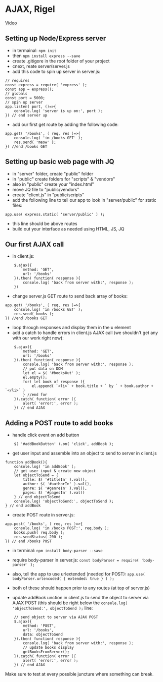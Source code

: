 AJAX, Rigel
===

[Video](https://vimeo.com/288595194/9c6de26e8f)

Setting up Node/Express server
---

- in termainal: ```npm init```
- then ```npm install express --save```
- create .gitigore in the root folder of your project
- cnext, reate server/server.js
- add this code to spin up server in server.js:

```
// requires
const express = require( 'express' );
const app = express();
// globals
const port = 5000;
// spin up server
app.listen( port, ()=>{
    console.log( 'server is up on:', port );
}) // end server up
```

- add our first get route by adding the following code:

```
app.get( '/books', ( req, res )=>{
    console.log( 'in /books GET' );
    res.send( 'meow' );
}) //end /books GET
```

Setting up basic web page with JQ
---

- in "server" folder, create "public" folder
- in "public" create folders for "scripts" & "vendors"
- also in "public" create your "index.html"
- move JQ file to "public/vendors"
- create "client.js" in "public/scripts"
- add the following line to tell our app to look in "server/public" for static files:

```
app.use( express.static( 'server/public' ) );
```
- this line should be above routes
- build out your interface as needed using HTML, JS, JQ

Our first AJAX call
---

- in client.js:

```
    $.ajax({
        method: 'GET',
        url: '/books'
    }).then( function( response ){
        console.log( 'back from server with:', response );
    })
```

- change server.js GET route to send back array of books:

```
app.get( '/books', ( req, res )=>{
    console.log( 'in /books GET' );
    res.send( books );
}) //end /books GET
```

- loop through responses and display them in the u element
- add a catch to handle errors in client.js AJAX call (we shouldn't get any with our work right now):

```
    $.ajax({
        method: 'GET',
        url: '/books'
    }).then( function( response ){
        console.log( 'back from server with:', response );
        // put data on DOM
        let el = $( '#booksOut' );
        el.empty();
        for( let book of response ){
            el.append( `<li>` + book.title + ` by ` + book.author + `</li>` )
        } //end for
    }).catch( function( error ){
        alert( 'error:', error );
    }) // end AJAX
```

Adding a POST route to add books
---

- handle click event on add button

```
    $( '#addBookButton' ).on( 'click', addBook );
```

- get user input and assemble into an object to send to server in client.js

```
function addBook(){
    console.log( 'in addBook' );
    // get user input & create new object
    let objectToSend = {
        title: $( '#titleIn' ).val(), 
        author: $( '#authorIn' ).val(), 
        genre: $( '#genreIn' ).val(), 
        pages: $( '#pagesIn' ).val()
    } // end objectToSend
    console.log( 'objectToSend:', objectToSend );
} // end addBook
```

- create POST route in server.js:

```
app.post( '/books', ( req, res )=>{
    console.log( 'in /books POST:', req.body );
    books.push( req.body );
    res.sendStatus( 200 );
}) // end /books POST
```

- in terminal: ```npm install body-parser --save```
- require body-parser in server.js: ```const bodyParser = require( 'body-parser' );``` 
- also, tell the app to use urlextended (needed for POST): ```app.use( bodyParser.urlencoded( { extended: true } ) );```
- both of these should happen prior to any routes (at top of server.js)

- update addBook unction in client.js to send the object to server via AJAX POST (this should be right below the ```console.log( 'objectToSend:', objectToSend );``` line:

```
    // send object to server via AJAX POST
    $.ajax({
        method: 'POST',
        url: '/books',
        data: objectToSend
    }).then( function( response ){
        console.log( 'back from server with:', response );
        // update books display
        getBooksFromServer();
    }).catch( function( error ){
        alert( 'error:', error );
    }) // end AJAX
```

Make sure to test at every possible juncture where something can break. 